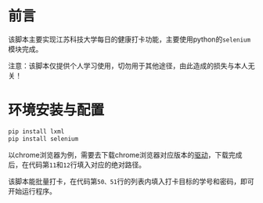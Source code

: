 # 前言

该脚本主要实现江苏科技大学每日的健康打卡功能，主要使用python的`selenium`模块完成。

注意：该脚本仅提供个人学习使用，切勿用于其他途径，由此造成的损失与本人无关！

# 环境安装与配置

```bash
pip install lxml
pip install selenium
```

以chrome浏览器为例，需要去下载chrome浏览器对应版本的[驱动](http://npm.taobao.org/mirrors/chromedriver/)，下载完成后，在代码第`11`和`12`行填入对应的绝对路径。

该脚本能批量打卡，在代码第`50、51`行的列表内填入打卡目标的学号和密码，即可开始运行程序。

